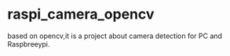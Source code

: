 # raspi_camera_opencv
based on opencv,it is a project about camera detection for PC and Raspbreeypi.
